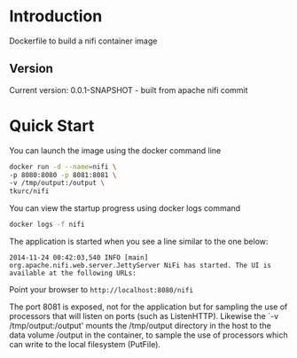 
# Introduction 

Dockerfile to build a nifi container image

## Version

Current version: 0.0.1-SNAPSHOT - built from apache nifi commit 

# Quick Start

You can launch the image using the docker command line

```bash
docker run -d --name=nifi \
-p 8080:8080 -p 8081:8081 \
-v /tmp/output:/output \
tkurc/nifi
```

You can view the startup progress using docker logs command

```bash
docker logs -f nifi
```

The application is started when you see a line similar to the one below:

```
2014-11-24 00:42:03,540 INFO [main] org.apache.nifi.web.server.JettyServer NiFi has started. The UI is available at the following URLs:
```

Point your browser to `http://localhost:8080/nifi`

The port 8081 is exposed, not for the application but for sampling the use of processors that will listen on ports (such as ListenHTTP). 
Likewise the `-v /tmp/output:/output' mounts the /tmp/output directory in the host to the data volume /output in the container, to 
sample the use of processors which can write to the local filesystem (PutFile). 
